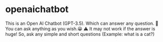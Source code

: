 # openaichatbot
This is an Open AI Chatbot (GPT-3.5). Which can answer any question. 🤖  You can ask anything as you wish.😀  ⚠️ It may not work if the answer is huge! So, ask any simple and short questions (Example: what is a cat?) 
